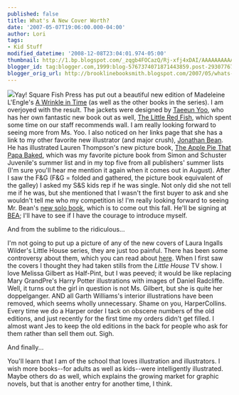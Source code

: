 ```yaml
---
published: false
title: What's A New Cover Worth?
date: '2007-05-07T19:06:00.000-04:00'
author: Lori
tags:
- Kid Stuff
modified_datetime: '2008-12-08T23:04:01.974-05:00'
thumbnail: http://1.bp.blogspot.com/_zqgb4FOCazQ/Rj-xfj4xDAI/AAAAAAAAAA0/ZATZf0u9hkY/s72-c/AWrinkleinTime.jpg
blogger_id: tag:blogger.com,1999:blog-5767374071871443859.post-2930776755574020442
blogger_orig_url: http://brooklinebooksmith.blogspot.com/2007/05/whats-new-cover-worth_07.html
---
```

![](http://1.bp.blogspot.com/_zqgb4FOCazQ/Rj-xfj4xDAI/AAAAAAAAAA0/ZATZf0u9hkY/s320/AWrinkleinTime.jpg)Yay! Square Fish Press has put out a beautiful new edition of Madeleine L'Engle's [A Wrinkle in Time](http://brookline.booksense.com/NASApp/store/Product?s=showproduct&isbn=9780312367541) (as well as the other books in the series). I am overjoyed with the result. The jackets were designed by [Taeeun Yoo](http://www.taeeunyoo.com/index.htm), who has her own fantastic new book out as well, [The Little Red Fish](http://brookline.booksense.com/NASApp/store/Product?s=showproduct&isbn=9780803731455), which spent some time on our staff recommends wall. I am really looking forward to seeing more from Ms. Yoo. I also noticed on her links page that she has a link to my other favorite new illustrator (and major crush), [Jonathan Bean](http://www.jonathanbean.com/index.html). He has illustrated Lauren Thompson's new picture book, [The Apple Pie That Papa Baked](http://brookline.booksense.com/NASApp/store/Search;jsessionid=abcyNQKphyynx6kggLOjr), which was my favorite picture book from Simon and Schuster Juvenile's summer list and in my top five from all publishers' summer lists (I'm sure you'll hear me mention it again when it comes out in August). After I saw the F&G (F&G = folded and gathered, the picture book equivalent of the galley) I asked my S&S kids rep if he was single. Not only did she not tell me if he was, but she mentioned that I wasn't the first buyer to ask and she wouldn't tell me who my competition is! I'm really looking forward to seeing Mr. Bean's [new solo book](http://brookline.booksense.com/NASApp/store/Product?s=showproduct&isbn=9780374304461), which is to come out this fall. He'll be signing at [BEA](http://bookexpoamerica.com/App/homepage.cfm?moduleid=42&appname=288); I'll have to see if I have the courage to introduce myself.

And from the sublime to the ridiculous...

I'm not going to put up a picture of any of the new covers of Laura Ingalls Wilder's Little House series, they are just too painful. There has been some controversy about them, which you can read about [here](http://www.publishersweekly.com/article/CA6396630.html). When I first saw the covers I thought they had taken stills from the _Little House_ TV show. I love Melissa Gilbert as Half-Pint, but I was peeved; it would be like replacing Mary GrandPre's Harry Potter illustrations with images of Daniel Radcliffe. Well, it turns out the girl in question is not Ms. Gilbert, but she is quite her doppelganger. AND all Garth Williams's interior illustrations have been removed, which seems wholly unnecessary. Shame on you, HarperCollins. Every time we do a Harper order I tack on obscene numbers of the old editions, and just recently for the first time my orders didn't get filled. I almost want Jes to keep the old editions in the back for people who ask for them rather than sell them out. Sigh.

And finally...

You'll learn that I am of the school that loves illustration and illustrators. I wish more books--for adults as well as kids--were intelligently illustrated. Maybe others do as well, which explains the growing market for graphic novels, but that is another entry for another time, I think.